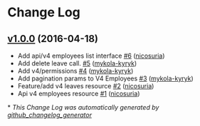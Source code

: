 # Change Log

## [v1.0.0](https://github.com/payrollhero/payroll_hero-api/tree/v1.0.0) (2016-04-18)
- Add api/v4 employees list interface [\#6](https://github.com/payrollhero/payroll_hero-api/pull/6) ([nicosuria](https://github.com/nicosuria))
- Add delete leave call. [\#5](https://github.com/payrollhero/payroll_hero-api/pull/5) ([mykola-kyryk](https://github.com/mykola-kyryk))
- Add v4/permissions [\#4](https://github.com/payrollhero/payroll_hero-api/pull/4) ([mykola-kyryk](https://github.com/mykola-kyryk))
- Add pagination params to V4 Employees [\#3](https://github.com/payrollhero/payroll_hero-api/pull/3) ([mykola-kyryk](https://github.com/mykola-kyryk))
- Feature/add v4 leaves resource [\#2](https://github.com/payrollhero/payroll_hero-api/pull/2) ([nicosuria](https://github.com/nicosuria))
- Api v4 employees resource [\#1](https://github.com/payrollhero/payroll_hero-api/pull/1) ([nicosuria](https://github.com/nicosuria))



\* *This Change Log was automatically generated by [github_changelog_generator](https://github.com/skywinder/Github-Changelog-Generator)*